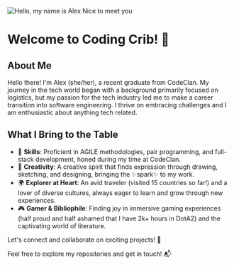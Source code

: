 ![Hello, my name is Alex  Nice to meet you](https://github.com/AlexandraViasu/AlexandraViasu/assets/130513545/77919dc8-5b9b-41f2-a965-60cd2d0b4318)

# Welcome to Coding Crib! 👋

## About Me
Hello there! I'm Alex (she/her), a recent graduate from CodeClan. My journey in the tech world began with a background primarily focused on logistics, but my passion for the tech industry led me to make a career transition into software engineering. I thrive on embracing challenges and I am enthusiastic about anything tech related.

## What I Bring to the Table
- 🚀 **Skills**: Proficient in AGILE methodologies, pair programming, and full-stack development, honed during my time at CodeClan.
- 🎨 **Creativity**: A creative spirit that finds expression through drawing, sketching, and designing, bringing the ✨spark✨ to my work.
- 🌍 **Explorer at Heart**: An avid traveler (visited 15 countries so far!) and a lover of diverse cultures, always eager to learn and grow through new experiences.
- 🎮 **Gamer & Bibliophile**: Finding joy in immersive gaming experiences (half proud and half ashamed that I have 2k+ hours in DotA2) and the captivating world of literature.

Let's connect and collaborate on exciting projects! 🤝

Feel free to explore my repositories and get in touch! 📬
